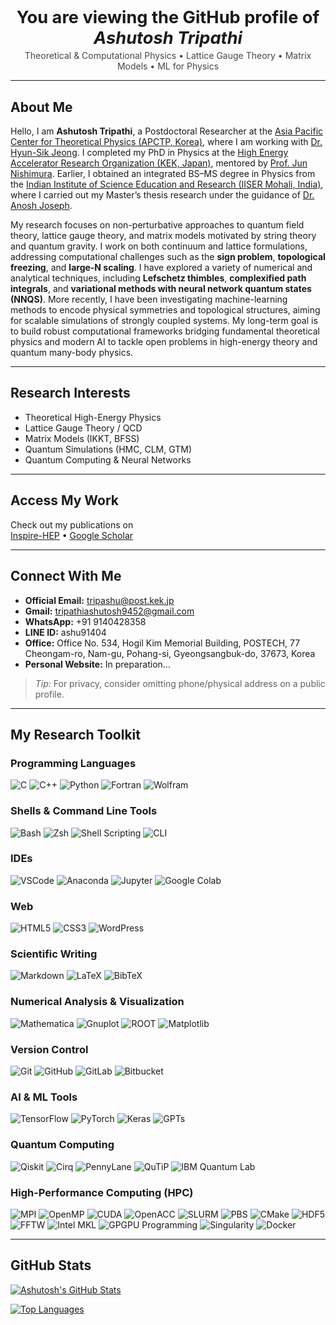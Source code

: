 <!-- README.md -->

<div align="center">
  <h1 style="font-size: 1.7rem; font-weight: 700; margin-bottom: 0.2rem;">
    You are viewing the GitHub profile of <em>Ashutosh Tripathi</em>
  </h1>
  <p style="opacity: 0.8; margin-top: 0;">
    Theoretical & Computational Physics • Lattice Gauge Theory • Matrix Models • ML for Physics
  </p>
</div>

---

## About Me

Hello, I am **Ashutosh Tripathi**, a Postdoctoral Researcher at the [Asia Pacific Center for Theoretical Physics (APCTP, Korea)](https://www.apctp.org/), where I am working with [Dr. Hyun-Sik Jeong](https://sites.google.com/view/for-hyun-sik/home?authuser=0). I completed my PhD in Physics at the [High Energy Accelerator Research Organization (KEK, Japan)](https://www2.kek.jp/theory-center/theory/), mentored by [Prof. Jun Nishimura](https://inspirehep.net/authors/995559). Earlier, I obtained an integrated BS–MS degree in Physics from the [Indian Institute of Science Education and Research (IISER Mohali, India)](https://www.iisermohali.ac.in/), where I carried out my Master’s thesis research under the guidance of [Dr. Anosh Joseph](https://inspirehep.net/authors/1049897).


My research focuses on non-perturbative approaches to quantum field theory, lattice gauge theory, and matrix models motivated by string theory and quantum gravity. I work on both continuum and lattice formulations, addressing computational challenges such as the **sign problem**, **topological freezing**, and **large-N scaling**. I have explored a variety of numerical and analytical techniques, including **Lefschetz thimbles**, **complexified path integrals**, and **variational methods with neural network quantum states (NNQS)**. More recently, I have been investigating machine-learning methods to encode physical symmetries and topological structures, aiming for scalable simulations of strongly coupled systems. My long-term goal is to build robust computational frameworks bridging fundamental theoretical physics and modern AI to tackle open problems in high-energy theory and quantum many-body physics.

---

## Research Interests

- Theoretical High-Energy Physics  
- Lattice Gauge Theory / QCD  
- Matrix Models (IKKT, BFSS)  
- Quantum Simulations (HMC, CLM, GTM)  
- Quantum Computing & Neural Networks  

---

## Access My Work

Check out my publications on  
[Inspire-HEP](https://inspirehep.net/authors/1671760) •
[Google Scholar](https://scholar.google.com/citations?user=xsjttUwAAAAJ&hl=en)

---

## Connect With Me

- **Official Email:** [tripashu@post.kek.jp](mailto:ashutosh.tripathi@apctp.org)  
- **Gmail:** [tripathiashutosh9452@gmail.com](mailto:tripathiashutosh9452@gmail.com)  
- **WhatsApp:** +91 9140428358  
- **LINE ID:** ashu91404  
- **Office:** Office No. 534, Hogil Kim Memorial Building, POSTECH, 77 Cheongam-ro, Nam-gu, Pohang-si, Gyeongsangbuk-do, 37673, Korea 
- **Personal Website:** In preparation...

> *Tip:* For privacy, consider omitting phone/physical address on a public profile.

---

## My Research Toolkit

### Programming Languages
![C](https://img.shields.io/badge/C-%2300599C.svg?style=for-the-badge&logo=c&logoColor=white)
![C++](https://img.shields.io/badge/C++-%2300599C.svg?style=for-the-badge&logo=c%2B%2B&logoColor=white)
![Python](https://img.shields.io/badge/Python-3776AB?style=for-the-badge&logo=python&logoColor=white)
![Fortran](https://img.shields.io/badge/Fortran-734F96?style=for-the-badge)
![Wolfram](https://img.shields.io/badge/Wolfram-DC143C?style=for-the-badge)

### Shells & Command Line Tools
![Bash](https://img.shields.io/badge/Bash-121011?style=for-the-badge&logo=gnu-bash&logoColor=white)
![Zsh](https://img.shields.io/badge/Zsh-000000?style=for-the-badge&logoColor=white)
![Shell Scripting](https://img.shields.io/badge/Shell%20Scripting-4EAA25?style=for-the-badge&logo=gnu-bash&logoColor=white)
![CLI](https://img.shields.io/badge/CLI-555555?style=for-the-badge&logo=console&logoColor=white)

### IDEs
![VSCode](https://img.shields.io/badge/VSCode-007ACC?style=for-the-badge&logo=visual-studio-code&logoColor=white)
![Anaconda](https://img.shields.io/badge/Anaconda-44A833?style=for-the-badge&logo=anaconda&logoColor=white)
![Jupyter](https://img.shields.io/badge/Jupyter-F37626?style=for-the-badge&logo=jupyter&logoColor=white)
![Google Colab](https://img.shields.io/badge/Google%20Colab-F9AB00?style=for-the-badge&logo=google-colab&logoColor=white)

### Web
![HTML5](https://img.shields.io/badge/HTML5-E34F26?style=for-the-badge&logo=html5&logoColor=white)
![CSS3](https://img.shields.io/badge/CSS3-1572B6?style=for-the-badge&logo=css3&logoColor=white)
![WordPress](https://img.shields.io/badge/WordPress-21759B?style=for-the-badge&logo=wordpress&logoColor=white)

### Scientific Writing
![Markdown](https://img.shields.io/badge/Markdown-000000?style=for-the-badge&logo=markdown&logoColor=white)
![LaTeX](https://img.shields.io/badge/LaTeX-008080?style=for-the-badge&logo=latex&logoColor=white)
![BibTeX](https://img.shields.io/badge/BibTeX-8A2BE2?style=for-the-badge)

### Numerical Analysis & Visualization
![Mathematica](https://img.shields.io/badge/Mathematica-DC143C?style=for-the-badge&logoColor=white)
![Gnuplot](https://img.shields.io/badge/Gnuplot-004680?style=for-the-badge&logoColor=white)
![ROOT](https://img.shields.io/badge/ROOT-0072C6?style=for-the-badge&logoColor=white)
![Matplotlib](https://img.shields.io/badge/Matplotlib-013243?style=for-the-badge&logoColor=white)

### Version Control
![Git](https://img.shields.io/badge/Git-F05032?style=for-the-badge&logo=git&logoColor=white)
![GitHub](https://img.shields.io/badge/GitHub-181717?style=for-the-badge&logo=github&logoColor=white)
![GitLab](https://img.shields.io/badge/GitLab-FC6D26?style=for-the-badge&logo=gitlab&logoColor=white)
![Bitbucket](https://img.shields.io/badge/Bitbucket-0052CC?style=for-the-badge&logo=bitbucket&logoColor=white)

### AI & ML Tools
![TensorFlow](https://img.shields.io/badge/TensorFlow-FF6F00?style=for-the-badge&logo=tensorflow&logoColor=white)
![PyTorch](https://img.shields.io/badge/PyTorch-EE4C2C?style=for-the-badge&logo=pytorch&logoColor=white)
![Keras](https://img.shields.io/badge/Keras-D00000?style=for-the-badge&logo=keras&logoColor=white)
![GPTs](https://img.shields.io/badge/GPT-434343?style=for-the-badge)

### Quantum Computing
![Qiskit](https://img.shields.io/badge/Qiskit-6929C4?style=for-the-badge&logoColor=white)
![Cirq](https://img.shields.io/badge/Cirq-3FAEE6?style=for-the-badge&logoColor=white)
![PennyLane](https://img.shields.io/badge/PennyLane-16A085?style=for-the-badge&logoColor=white)
![QuTiP](https://img.shields.io/badge/QuTiP-0F4C75?style=for-the-badge&logoColor=white)
![IBM Quantum Lab](https://img.shields.io/badge/IBM%20Quantum%20Lab-121D33?style=for-the-badge&logo=ibm&logoColor=white)

### High-Performance Computing (HPC)
![MPI](https://img.shields.io/badge/MPI-2D2D2D?style=for-the-badge)
![OpenMP](https://img.shields.io/badge/OpenMP-2D2D2D?style=for-the-badge)
![CUDA](https://img.shields.io/badge/CUDA-2D2D2D?style=for-the-badge&logo=nvidia&logoColor=76B900)
![OpenACC](https://img.shields.io/badge/OpenACC-2D2D2D?style=for-the-badge)
![SLURM](https://img.shields.io/badge/SLURM-2D2D2D?style=for-the-badge)
![PBS](https://img.shields.io/badge/PBS-2D2D2D?style=for-the-badge)
![CMake](https://img.shields.io/badge/CMake-064F8C?style=for-the-badge&logo=cmake&logoColor=white)
![HDF5](https://img.shields.io/badge/HDF5-2D2D2D?style=for-the-badge)
![FFTW](https://img.shields.io/badge/FFTW-2D2D2D?style=for-the-badge)
![Intel MKL](https://img.shields.io/badge/Intel%20MKL-2D2D2D?style=for-the-badge)
![GPGPU Programming](https://img.shields.io/badge/GPGPU%20Programming-2D2D2D?style=for-the-badge)
![Singularity](https://img.shields.io/badge/Singularity-2D2D2D?style=for-the-badge)
![Docker](https://img.shields.io/badge/Docker-2496ED?style=for-the-badge&logo=docker&logoColor=white)

---

## GitHub Stats

<!-- Stats cards: you can tweak theme or hide_rank/show_icons via query params -->
[![Ashutosh's GitHub Stats](https://github-readme-stats.vercel.app/api?username=tripashutosh&show_icons=true&theme=radical)](https://github.com/anuraghazra/github-readme-stats)

[![Top Languages](https://github-readme-stats.vercel.app/api/top-langs/?username=tripashutosh&layout=compact&theme=radical)](https://github.com/anuraghazra/github-readme-stats)
